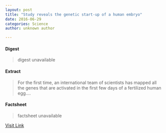 ```yaml
---
layout: post
title: "Study reveals the genetic start-up of a human embryo"
date: 2016-06-29
categories: Science
author: unknown author

---
```



#### Digest
>digest unavailable

#### Extract
>For the first time, an international team of scientists has mapped all the genes that are activated in the first few days of a fertilized human egg....

#### Factsheet
>factsheet unavailable

[Visit Link](http://www.sciencedaily.com/releases/2015/09/150903081200.htm)


